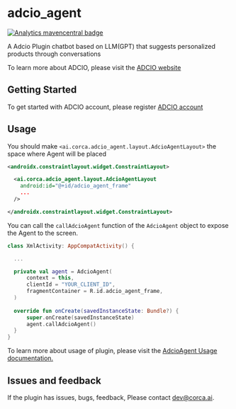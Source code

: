 #  adcio_agent
[![Analytics mavencentral badge](https://img.shields.io/maven-central/v/io.github.corca-ai/adcio_agent.svg)](https://central.sonatype.com/artifact/io.github.corca-ai/adcio_agent) 

A Adcio Plugin chatbot based on LLM(GPT) that suggests personalized products through conversations

To learn more about ADCIO, please visit the [ADCIO website](https://www.adcio.ai/)
</br>

## Getting Started
To get started with ADCIO account, please register [ADCIO account](https://app.adcio.ai/en/)
</br>

## Usage
You should make `<ai.corca.adcio_agent.layout.AdcioAgentLayout>` the space where Agent will be placed

```xml
<androidx.constraintlayout.widget.ConstraintLayout>

  <ai.corca.adcio_agent.layout.AdcioAgentLayout
    android:id="@+id/adcio_agent_frame"
    ...
  />

</androidx.constraintlayout.widget.ConstraintLayout>
```

You can call the `callAdcioAgent` function of the `AdcioAgent` object to expose the Agent to the screen.
```kotlin
class XmlActivity: AppCompatActivity() {

  ...

  private val agent = AdcioAgent(
      context = this,
      clientId = "YOUR_CLIENT_ID",
      fragmentContainer = R.id.adcio_agent_frame,
  )
  
  override fun onCreate(savedInstanceState: Bundle?) {
      super.onCreate(savedInstanceState)
      agent.callAdcioAgent()
  }
}
```

To learn more about usage of plugin, please visit the [AdcioAgent Usage documentation.](https://docs.adcio.ai/en/sdk/agent/android)
</br>

## Issues and feedback
If the plugin has issues, bugs, feedback, Please contact <dev@corca.ai>.
